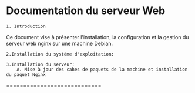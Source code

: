# Documentation du serveur Web

    1. Introduction
Ce document vise à présenter l'installation, la configuration et la gestion du serveur web nginx sur une machine Debian.

    2.Installation du système d'exploitation:

    3.Installation du serveur:
        A. Mise à jour des cahes de paquets de la machine et installation du paquet Nginx



  ============================